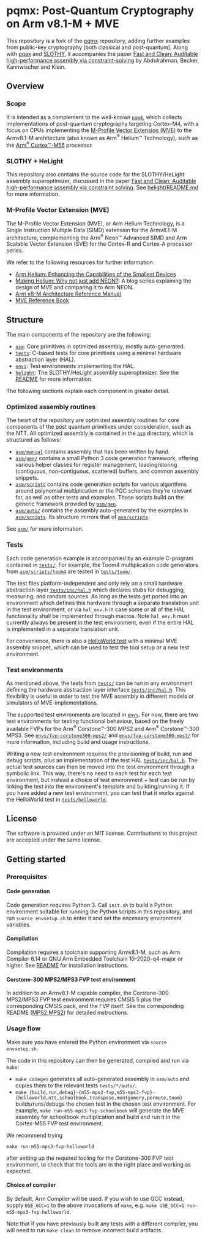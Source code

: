 # pqmx: Post-Quantum Cryptography on Arm v8.1-M + MVE
This repository is a fork of the [pqmx](https://gitlab.com/arm-research/security/pqmx) repository, adding further
examples from public-key cryptography (both classical and post-quantum). Along with
[pqax](https://github.com/slothy-optimizer/pqax) and [SLOTHY](https://github.com/slothy-optimizer/slothy), it
accompanies the paper [Fast and Clean: Auditable high-performance assembly via
constraint-solving](https://eprint.iacr.org/2022/1303) by Abdulrahman, Becker, Kannwischer and Klein.
## Overview
### Scope

It is intended as a complement to the well-known [`pqm4`](https://github.com/mupq/pqm4/), which collects implementations
of post-quantum cryptography targeting Cortex-M4, with a focus on CPUs implementing the [M-Profile Vector Extension
(MVE)](https://www.arm.com/why-arm/technologies/helium) to the Armv8.1-M architecture (also known as Arm<sup>&reg;</sup>
Helium&trade; Technology), such as the [Arm<sup>&reg;</sup>
Cortex&trade;-M55](https://www.arm.com/products/silicon-ip-cpu/cortex-m/cortex-m55) processor.

### SLOTHY + HeLight

This repository also contains the source code for the SLOTHY/HeLight assembly superoptimizer, discussed in the paper [Fast and Clean: Auditable high-performance assembly via constraint solving](https://eprint.iacr.org/2022/1303). See [helight/README.md](helight/README.md) for more information.

### M-Profile Vector Extension (MVE)

The M-Profile Vector Extension (MVE), or Arm Helium Technology, is a Single Instruction Multiple Data (SIMD) extension for the Armv8.1-M architecture, complementing the
Arm<sup>&reg;</sup> Neon&trade; Advanced SIMD and Arm Scalable Vector Extension (SVE) for the Cortex-R and Cortex-A processor series.

We refer to the following resources for further information:
* [Arm Helium: Enhancing the Capabilities of the Smallest Devices](https://www.arm.com/why-arm/technologies/helium)
* [Making Helium: Why not just add
  NEON?](https://community.arm.com/developer/research/b/articles/posts/making-helium-why-not-just-add-neon): A blog
  series explaining the design of MVE and comparing it to Arm NEON.
* [Arm v8-M Architecture Reference Manual](https://developer.arm.com/documentation/ddi0553/latest)
* [MVE Reference Book](https://www.arm.com/resources/education/books/mve-reference-book)

## Structure

The main components of the repository are the following:
* [`asm`](asm): Core primitives in optimized assembly, mostly auto-generated.
* [`tests`](tests): C-based tests for core primitives using a minimal hardware abstraction layer (HAL).
* [`envs`](envs): Test environments implementing the HAL.
* [`helight`](helight): The SLOTHY/HeLight assembly superoptimizer. See the [README](helight/README.md) for more information.

The following sections explain each component in greater detail.

### Optimized assembly routines

The heart of the repository are optimized assembly routines for core components of the post quantum primitives under
consideration, such as the NTT. All optimized assembly is contained in the [`asm`](asm) directory, which is structured
as follows:

* [`asm/manual`](asm/manual) contains assembly that has been written by hand.
* [`asm/gen/`](asm/gen/) contains a small Python 3 code generation framework, offering various helper classes for
  register management, loading/storing (contiguous, non-contiguous, scattered) buffers, and common assembly snippets.
* [`asm/scripts`](asm/scripts) contains code generation scripts for various
  algorithms around polynomial multiplication or the PQC schemes they're relevant for, as well as other tests and
  examples. Those scripts build on the generic framework provided by [`asm/gen`](asm/gen).
* [`asm/auto/`](asm/auto/) contains the assembly auto-generated by the examples in
  [`asm/scripts`](asm/scripts/). Its structure mirrors that of [`asm/scripts`](asm/scripts/).

See [`asm/`](asm/) for more information.

### Tests

Each code generation example is accompanied by an example C-program contained in [`tests/`](tests/). For example, the Toom4
multiplication code generators from [`asm/scripts/toom4`](asm/scripts/toom4/) are tested in
[`tests/toom/`](tests/toom/).

The test files platform-independent and only rely on a small hardware abstraction layer
[`tests/inc/hal.h`](tests/inc/hal.h) which declares stubs for debugging, measuring, and random sources. As long as the tests get ported into an environment which defines this
hardware
through a separate translation unit in the test environment, or via `hal_env.h` in case some or all of the HAL
functionality shall be implemented through macros. Note `hal_env.h` must currently always be present in the test environment, even
if the entire HAL is implemented in a separate translation unit.

For convenience, there is also a [HelloWorld test](tests/helloworld/) with a minimal MVE assembly snippet, which can be used to test the tool setup or a new test environment.

### Test environments

As mentioned above, the tests from [`tests/`](tests/) can be run in any environment defining the hardware abstraction layer
interface [`tests/inc/hal.h`](tests/inc/hal.h). This flexibility is useful in order to test the MVE assembly in different models or
simulators of MVE-implementations.

The supported test environments are located in [`envs`](envs/). For now, there are two test environments for testing
functional behaviour, based on the freely available FVPs for the Arm<sup>&reg;</sup> Corstone&trade;-300 MPS2 and Arm<sup>&reg;</sup> Corstone&trade;-300 MPS3. See
[`envs/fvp-corstone300-mps2/`](./envs/fvp-corstone300-mps2/) and [`envs/fvp-corstone300-mps3/`](./envs/fvp-corstone300-mps3/) for more information, including build and usage instructions.

Writing a new test environment requires the provisioning of build, run and debug scripts, plus an implementation of the
test HAL [`tests/inc/hal.h`](tests/inc/hal.h). The actual test sources can then be moved into the test environment through a symbolic
link. This way, there's no need to each test for each test environment, but instead a choice of test environment + test
can be run by linking the test into the environment's template and building/running it. If you have added a new test
environment, you can test that it works against the HelloWorld test in [`tests/helloworld`](tests/helloworld/).

## License

The software is provided under an MIT license. Contributions to this project are accepted under the same license.

## Getting started

### Prerequisites

#### Code generation

Code generation requires Python 3. Call `init.sh` to build a Python environment suitable for running the Python scripts
in this repository, and run `source envsetup.sh` to enter it and set the encessary environment variables.

#### Compilation

Compilation requires a toolchain supporting Armv8.1-M, such as Arm Compiler 6.14 or GNU Arm Embedded Toolchain 10-2020-q4-major or
higher. See [README](./envs/fvp-corstone300-mps2/README.md) for installation instructions.

#### Corstone-300 MPS2/MPS3 FVP test environment

In addition to an Armv8.1-M capable compiler, the Corstone-300 MPS2/MPS3 FVP test environment requires CMSIS 5 plus the corresponding CMSIS pack, and
the FVP itself. See the corresponding README ([MPS2](./envs/fvp-corstone300-mps3/README.md),[MPS2](./envs/fvp-corstone300-mps3/README.md)) for detailed instructions.

### Usage flow

Make sure you have entered the Python environment via `source envsetup.sh`.

The code in this repository can then be generated, compiled and run via `make`:

* `make codegen` generates all auto-generated assembly in `asm/auto` and copies them to the relevant tests `tests/*/auto/`.
* `make {build,run,debug}-{m55-mps2-fvp,m55-mps3-fvp}-{helloworld,ntt,schoolbook,transpose,montgomery,permute,toom}` builds/runs/debugs the chosen
  test in the chosen test environment. For example, `make
  run-m55-mps3-fvp-schoolbook` will generate the MVE assembly for schoolbook multiplication and build and run it in the
  Cortex-M55 FVP test environment.

We recommend trying

```
make run-m55-mps3-fvp-helloworld
```

after setting up the required tooling for the Corstone-300 FVP test environment, to check that the tools are in the
right place and working as expected.

#### Choice of compiler

By default, Arm Compiler will be used. If you wish to use GCC instead, supply `USE_GCC=1` to the above invocations of
`make`, e.g. `make USE_GCC=1 run-m55-mps3-fvp-helloworld`.

Note that if you have previously built any tests with a different compiler, you will need to run `make clean` to remove
incorrect build artifacts.
